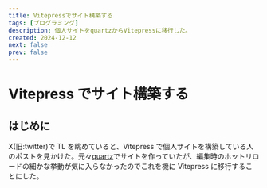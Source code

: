 ```yaml
---
title: Vitepressでサイト構築する
tags: [プログラミング]
description: 個人サイトをquartzからVitepressに移行した。
created: 2024-12-12
next: false
prev: false
---
```


# Vitepress でサイト構築する

## はじめに

X(旧:twitter)で TL を眺めていると、Vitepress で個人サイトを構築している人のポストを見かけた。元々[quartz](https://quartz.jzhao.xyz/)でサイトを作っていたが、編集時のホットリロードの細かな挙動が気に入らなかったのでこれを機に Vitepress に移行することにした。
